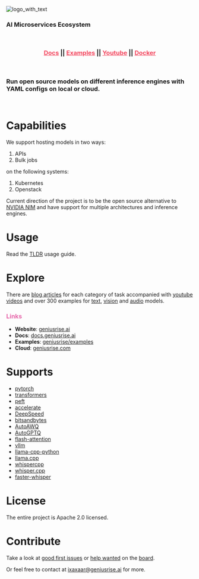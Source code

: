 ![logo_with_text](https://github.com/geniusrise/.github/assets/144122/2f8e51ee-0fcd-4f74-90fd-97301ef7943d)

### AI Microservices Ecosystem

<br/>

<h3 align="center">
  <a style="color:#f34960" href="https://docs.geniusrise.ai">Docs</a>
  ||
  <a style="color:#f34960" href="https://github.com/geniusrise/examples">Examples</a>
  ||
  <a style="color:#f34960" href="https://www.youtube.com/@geniusrise">Youtube</a>
  ||
  <a style="color:#f34960" href="https://hub.docker.com/u/geniusrise">Docker</a>
</h3>

<br/>

### Run open source models on different inference engines with YAML configs on local or cloud.

<br/>

# Capabilities

We support hosting models in two ways:
1. APIs
2. Bulk jobs

on the following systems:

1. Kubernetes
2. Openstack

Current direction of the project is to be the open source alternative to [NVIDIA NIM](https://nvidianews.nvidia.com/news/generative-ai-microservices-for-developers) and have support for multiple architectures and inference engines.

# Usage

Read the [TLDR](https://docs.geniusrise.ai/guides/usage/) usage guide.

# Explore

There are [blog articles](https://docs.geniusrise.ai) for each category of task accompanied with [youtube videos](https://www.youtube.com/@geniusrise) and over 300 examples for [text](https://github.com/geniusrise/examples/tree/master/cli/api/text), [vision](https://github.com/geniusrise/examples/tree/master/cli/api/vision) and [audio](https://github.com/geniusrise/examples/tree/master/cli/api/audio) models.

### <span style="color:#e667aa">Links</span>

- **Website**: [geniusrise.ai](https://geniusrise.ai)
- **Docs**: [docs.geniusrise.ai](https://docs.geniusrise.ai)
- **Examples**: [geniusrise/examples](https://github.com/geniusrise/examples)
- **Cloud**: [geniusrise.com](https://geniusrise.com)

# Supports

- [pytorch](https://github.com/pytorch/pytorch)
- [transformers](https://github.com/huggingface/transformers)
- [peft](https://github.com/huggingface/peft)
- [accelerate](https://github.com/huggingface/accelerate)
- [DeepSpeed](https://github.com/microsoft/DeepSpeed)
- [bitsandbytes](https://github.com/TimDettmers/bitsandbytes)
- [AutoAWQ](https://github.com/casper-hansen/AutoAWQ)
- [AutoGPTQ](https://github.com/AutoGPTQ/AutoGPTQ)
- [flash-attention](https://github.com/Dao-AILab/flash-attention)
- [vllm](https://github.com/vllm-project/vllm)
- [llama-cpp-python](https://github.com/abetlen/llama-cpp-python)
- [llama.cpp](https://github.com/ggerganov/llama.cpp)
- [whispercpp](https://github.com/aarnphm/whispercpp)
- [whisper.cpp](https://github.com/ggerganov/whisper.cpp)
- [faster-whisper](https://github.com/SYSTRAN/faster-whisper)

# License

The entire project is Apache 2.0 licensed.

# Contribute

Take a look at [good first issues](https://github.com/orgs/geniusrise/projects/3/views/2?visibleFields=%5B%22Title%22%2C%22Assignees%22%2C%22Status%22%2C%22Labels%22%5D&filterQuery=label%3A%22good+first+issue%22) or [help wanted](https://github.com/orgs/geniusrise/projects/3/views/2?visibleFields=%5B%22Title%22%2C%22Assignees%22%2C%22Status%22%2C%22Labels%22%5D&filterQuery=label%3A%22help+wanted%22) on the [board](https://github.com/orgs/geniusrise/projects/3/views/1).

Or feel free to contact at ixaxaar@geniusrise.ai for more.
